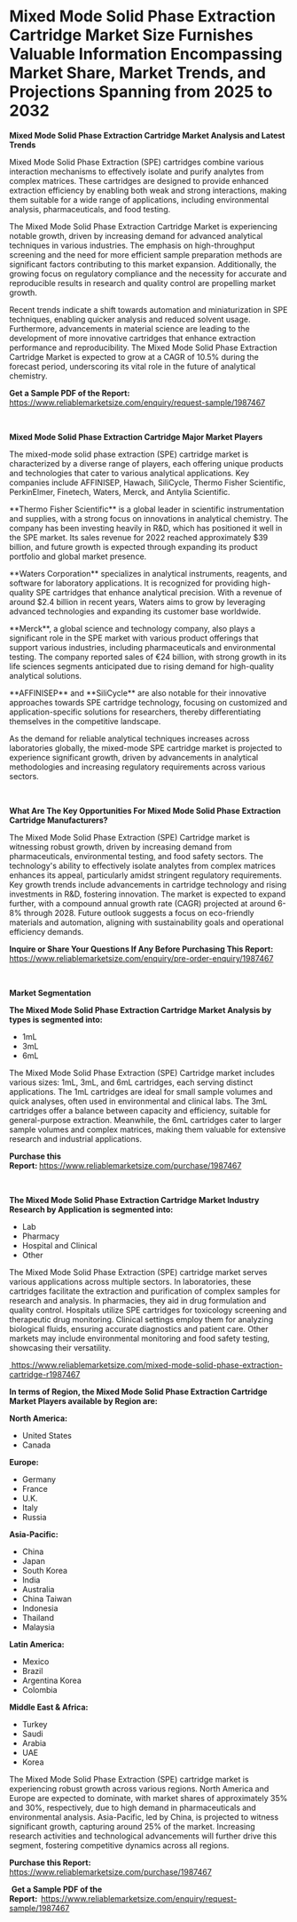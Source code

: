 <p><h1>Mixed Mode Solid Phase Extraction Cartridge Market Size Furnishes Valuable Information Encompassing Market Share, Market Trends, and Projections Spanning from 2025 to 2032</h1></p><p><strong>Mixed Mode Solid Phase Extraction Cartridge Market Analysis and Latest Trends</strong></p>
<p><p>Mixed Mode Solid Phase Extraction (SPE) cartridges combine various interaction mechanisms to effectively isolate and purify analytes from complex matrices. These cartridges are designed to provide enhanced extraction efficiency by enabling both weak and strong interactions, making them suitable for a wide range of applications, including environmental analysis, pharmaceuticals, and food testing.</p><p>The Mixed Mode Solid Phase Extraction Cartridge Market is experiencing notable growth, driven by increasing demand for advanced analytical techniques in various industries. The emphasis on high-throughput screening and the need for more efficient sample preparation methods are significant factors contributing to this market expansion. Additionally, the growing focus on regulatory compliance and the necessity for accurate and reproducible results in research and quality control are propelling market growth.</p><p>Recent trends indicate a shift towards automation and miniaturization in SPE techniques, enabling quicker analysis and reduced solvent usage. Furthermore, advancements in material science are leading to the development of more innovative cartridges that enhance extraction performance and reproducibility. The Mixed Mode Solid Phase Extraction Cartridge Market is expected to grow at a CAGR of 10.5% during the forecast period, underscoring its vital role in the future of analytical chemistry.</p></p>
<p><strong>Get a Sample PDF of the Report:&nbsp;</strong> <a href="https://www.reliablemarketsize.com/enquiry/request-sample/1987467?utm_campaign=3498&utm_medium=2&utm_source=Github&utm_content=ia&utm_term=16042025&utm_id=mixed-mode-solid-phase-extraction-cartridge">https://www.reliablemarketsize.com/enquiry/request-sample/1987467</a></p>
<p>&nbsp;</p>
<p><strong>Mixed Mode Solid Phase Extraction Cartridge Major Market Players</strong></p>
<p><p>The mixed-mode solid phase extraction (SPE) cartridge market is characterized by a diverse range of players, each offering unique products and technologies that cater to various analytical applications. Key companies include AFFINISEP, Hawach, SiliCycle, Thermo Fisher Scientific, PerkinElmer, Finetech, Waters, Merck, and Antylia Scientific.</p><p>**Thermo Fisher Scientific** is a global leader in scientific instrumentation and supplies, with a strong focus on innovations in analytical chemistry. The company has been investing heavily in R&D, which has positioned it well in the SPE market. Its sales revenue for 2022 reached approximately $39 billion, and future growth is expected through expanding its product portfolio and global market presence.</p><p>**Waters Corporation** specializes in analytical instruments, reagents, and software for laboratory applications. It is recognized for providing high-quality SPE cartridges that enhance analytical precision. With a revenue of around $2.4 billion in recent years, Waters aims to grow by leveraging advanced technologies and expanding its customer base worldwide.</p><p>**Merck**, a global science and technology company, also plays a significant role in the SPE market with various product offerings that support various industries, including pharmaceuticals and environmental testing. The company reported sales of €24 billion, with strong growth in its life sciences segments anticipated due to rising demand for high-quality analytical solutions.</p><p>**AFFINISEP** and **SiliCycle** are also notable for their innovative approaches towards SPE cartridge technology, focusing on customized and application-specific solutions for researchers, thereby differentiating themselves in the competitive landscape.</p><p>As the demand for reliable analytical techniques increases across laboratories globally, the mixed-mode SPE cartridge market is projected to experience significant growth, driven by advancements in analytical methodologies and increasing regulatory requirements across various sectors.</p></p>
<p>&nbsp;</p>
<p><strong>What Are The Key Opportunities For Mixed Mode Solid Phase Extraction Cartridge Manufacturers?</strong></p>
<p><p>The Mixed Mode Solid Phase Extraction (SPE) Cartridge market is witnessing robust growth, driven by increasing demand from pharmaceuticals, environmental testing, and food safety sectors. The technology's ability to effectively isolate analytes from complex matrices enhances its appeal, particularly amidst stringent regulatory requirements. Key growth trends include advancements in cartridge technology and rising investments in R&D, fostering innovation. The market is expected to expand further, with a compound annual growth rate (CAGR) projected at around 6-8% through 2028. Future outlook suggests a focus on eco-friendly materials and automation, aligning with sustainability goals and operational efficiency demands.</p></p>
<p><strong>Inquire or Share Your Questions If Any Before Purchasing This Report:</strong> <a href="https://www.reliablemarketsize.com/enquiry/pre-order-enquiry/1987467?utm_campaign=3498&utm_medium=2&utm_source=Github&utm_content=ia&utm_term=16042025&utm_id=mixed-mode-solid-phase-extraction-cartridge">https://www.reliablemarketsize.com/enquiry/pre-order-enquiry/1987467</a></p>
<p>&nbsp;</p>
<p><strong>Market Segmentation</strong></p>
<p><strong>The Mixed Mode Solid Phase Extraction Cartridge Market Analysis by types is segmented into:</strong></p>
<p><ul><li>1mL</li><li>3mL</li><li>6mL</li></ul></p>
<p><p>The Mixed Mode Solid Phase Extraction (SPE) Cartridge market includes various sizes: 1mL, 3mL, and 6mL cartridges, each serving distinct applications. The 1mL cartridges are ideal for small sample volumes and quick analyses, often used in environmental and clinical labs. The 3mL cartridges offer a balance between capacity and efficiency, suitable for general-purpose extraction. Meanwhile, the 6mL cartridges cater to larger sample volumes and complex matrices, making them valuable for extensive research and industrial applications.</p></p>
<p><strong>Purchase this Report:&nbsp;</strong><a href="https://www.reliablemarketsize.com/purchase/1987467?utm_campaign=3498&utm_medium=2&utm_source=Github&utm_content=ia&utm_term=16042025&utm_id=mixed-mode-solid-phase-extraction-cartridge">https://www.reliablemarketsize.com/purchase/1987467</a></p>
<p>&nbsp;</p>
<p><strong>The Mixed Mode Solid Phase Extraction Cartridge Market Industry Research by Application is segmented into:</strong></p>
<p><ul><li>Lab</li><li>Pharmacy</li><li>Hospital and Clinical</li><li>Other</li></ul></p>
<p><p>The Mixed Mode Solid Phase Extraction (SPE) cartridge market serves various applications across multiple sectors. In laboratories, these cartridges facilitate the extraction and purification of complex samples for research and analysis. In pharmacies, they aid in drug formulation and quality control. Hospitals utilize SPE cartridges for toxicology screening and therapeutic drug monitoring. Clinical settings employ them for analyzing biological fluids, ensuring accurate diagnostics and patient care. Other markets may include environmental monitoring and food safety testing, showcasing their versatility.</p></p>
<p><a href="https://www.reliablemarketsize.com/mixed-mode-solid-phase-extraction-cartridge-r1987467?utm_campaign=3498&utm_medium=2&utm_source=Github&utm_content=ia&utm_term=16042025&utm_id=mixed-mode-solid-phase-extraction-cartridge">&nbsp;https://www.reliablemarketsize.com/mixed-mode-solid-phase-extraction-cartridge-r1987467</a></p>
<p><strong>In terms of Region, the Mixed Mode Solid Phase Extraction Cartridge Market Players available by Region are:</strong></p>
<p>
    <p> <strong> North America: </strong>
        <ul>
            <li>United States</li>
            <li>Canada</li>
        </ul>
        </p> 
    <p> <strong> Europe: </strong>
        <ul>
            <li>Germany</li>
            <li>France</li>
            <li>U.K.</li>
            <li>Italy</li>
            <li>Russia</li>
        </ul>
        </p> 
    <p> <strong> Asia-Pacific: </strong>
        <ul>
            <li>China</li>
            <li>Japan</li>
            <li>South Korea</li>
            <li>India</li>
            <li>Australia</li>
            <li>China Taiwan</li>
            <li>Indonesia</li>
            <li>Thailand</li>
            <li>Malaysia</li>
        </ul>
        </p> 
    <p> <strong> Latin America: </strong>
        <ul>
            <li>Mexico</li>
            <li>Brazil</li>
            <li>Argentina Korea</li>
            <li>Colombia</li>
        </ul>
        </p> 
    <p> <strong> Middle East & Africa: </strong>
        <ul>
            <li>Turkey</li>
            <li>Saudi</li>
            <li>Arabia</li>
            <li>UAE</li>
            <li>Korea</li>
        </ul>
    </p>
    </p>
<p><p>The Mixed Mode Solid Phase Extraction (SPE) cartridge market is experiencing robust growth across various regions. North America and Europe are expected to dominate, with market shares of approximately 35% and 30%, respectively, due to high demand in pharmaceuticals and environmental analysis. Asia-Pacific, led by China, is projected to witness significant growth, capturing around 25% of the market. Increasing research activities and technological advancements will further drive this segment, fostering competitive dynamics across all regions.</p></p>
<p><strong>Purchase this Report: </strong><a href="https://www.reliablemarketsize.com/purchase/1987467?utm_campaign=3498&utm_medium=2&utm_source=Github&utm_content=ia&utm_term=16042025&utm_id=mixed-mode-solid-phase-extraction-cartridge">https://www.reliablemarketsize.com/purchase/1987467</a></p>
<p>&nbsp;<strong>Get a Sample PDF of the Report:&nbsp;&nbsp;</strong><a href="https://www.reliablemarketsize.com/enquiry/request-sample/1987467?utm_campaign=3498&utm_medium=2&utm_source=Github&utm_content=ia&utm_term=16042025&utm_id=mixed-mode-solid-phase-extraction-cartridge">https://www.reliablemarketsize.com/enquiry/request-sample/1987467</a></p>
<p><strong></strong></p>
<p><p></p><p></p><p></p></p>